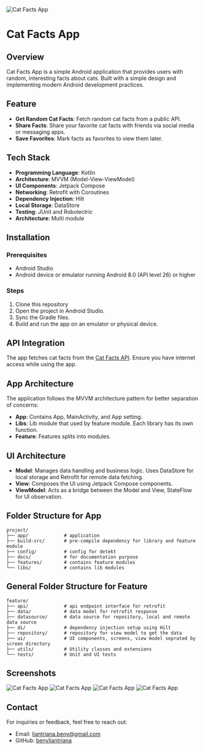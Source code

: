 ![Cat Facts App](docs/banner-landscape.png "Cat Facts App")

# Cat Facts App

## Overview
Cat Facts App is a simple Android application that provides users with random, interesting facts about cats. Built with a simple design and implementing modern Android development practices.

## Feature
- **Get Random Cat Facts**: Fetch random cat facts from a public API.
- **Share Facts**: Share your favorite cat facts with friends via social media or messaging apps.
- **Save Favorites**: Mark facts as favorites to view them later.

## Tech Stack
- **Programming Language**: Kotlin
- **Architecture**: MVVM (Model-View-ViewModel)
- **UI Components**: Jetpack Compose
- **Networking**: Retrofit with Coroutines
- **Dependency Injection**: Hilt
- **Local Storage**: DataStore
- **Testing**: JUnit and Robolectric
- **Architecture**: Multi module

## Installation
### Prerequisites
- Android Studio
- Android device or emulator running Android 8.0 (API level 26) or higher

### Steps
1. Clone this repository
2. Open the project in Android Studio.
3. Sync the Gradle files.
4. Build and run the app on an emulator or physical device.

## API Integration
The app fetches cat facts from the [Cat Facts API](https://catfact.ninja/). Ensure you have internet access while using the app.

## App Architecture
The application follows the MVVM architecture pattern for better separation of concerns:
- **App**: Contains App, MainActivity, and App setting.
- **Libs**: Lib module that used by feature module. Each library has its own function.
- **Feature**: Features splits into modules.

## UI Architecture
- **Model**: Manages data handling and business logic. Uses DataStore for local storage and Retrofit for remote data fetching.
- **View**: Composes the UI using Jetpack Compose components.
- **ViewModel**: Acts as a bridge between the Model and View, StateFlow for UI observation.

## Folder Structure for App
```
project/
├── app/             # application
├── build-src/       # pre-compile dependency for library and feature module
├── config/          # config for detekt
├── docs/            # for documentation purpose
├── features/        # contains feature modules
└── libs/            # contains lib modules
```

## General Folder Structure for Feature
```
feature/
├── api/             # api endpoint interface for retrofit
├── data/            # data model for retrofit response
├── datasource/      # data source for repository, local and remote data source
├── di/              # dependency injection setup using Hilt
├── repository/      # repository for view model to get the data
├── ui/              # UI components, screens, view model seprated by screen directory
├── utils/           # Utility classes and extensions
└── tests/           # Unit and UI tests
```

## Screenshots
![Cat Facts App](docs/banner-landscape.png "Cat Facts App")
![Cat Facts App](docs/banner-portrait.png "Cat Facts App")
![Cat Facts App](docs/banner-favorite-landscape.png "Cat Facts App")
![Cat Facts App](docs/banner-favorite-portrait.png "Cat Facts App")

## Contact
For inquiries or feedback, feel free to reach out:
- Email: liantriana.beny@gmail.com
- GitHub: [benyliantriana](https://github.com/benyliantriana)
